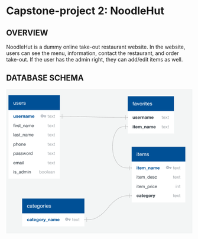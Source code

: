 # Capstone-project 2: NoodleHut

## OVERVIEW
NoodleHut is a dummy online take-out restaurant website. In the website, users can see the menu, information, contact the restaurant, and order take-out. If the user has the admin right, they can add/edit items as well.

## DATABASE SCHEMA
![database schema](https://github.com/mariered0/50_Capstone-Project2_backend/blob/main/Documentation/Schema_NoodleHut.png?raw=true)